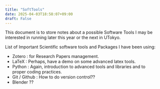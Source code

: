 ```yaml
---
title: "SoftTools"
date: 2025-04-03T18:58:07+09:00
draft: False
---
```


This document is to store notes about a possible Software Tools I may be interested in running later this year or the next in UTokyo.

List of Important Scientific software tools and Packages I have been using:

- Zotero : for Research Papers management.
- LaTeX : Perhaps, have a demo on some advanced latex tools.
- Python : Again, introduction to advanced tools and libraries and to proper coding practices.
- Git / Github : How to do version control??
- Blender ??

